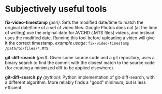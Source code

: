 Subjectively useful tools
=========================

**fix-video-timestamp** *(perl)*:
    Sets the modified date/time to match the original date/time of
  a set of video files. Google Photos does not (at the time of writing)
  use the original date for AVCHD (.MTS files) videos, and instead
  uses the modified date. Running this tool before uploading a video
  will give it the correct timestamp. *example usage*: `fix-video-timestamp /path/to/files/*.MTS`.

**git-diff-search** *(perl)*:
    Given some source code and a git repository, uses a binary search
  to find the commit with the closest match to the source code (for
  creating a minimized diff to be applied elsewhere).

**git-diff-search.py** *(python)*:
    Python implementation of git-diff-search, with a different algorithm.
  More reliably finds a "good" minimum, but is less efficient.
